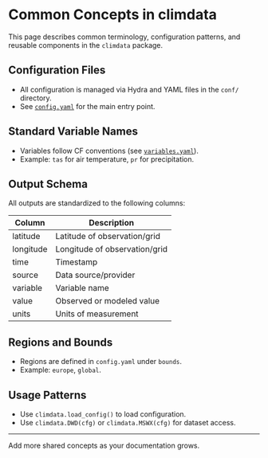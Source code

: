 # Common Concepts in climdata

This page describes common terminology, configuration patterns, and reusable components in the `climdata` package.

## Configuration Files

- All configuration is managed via Hydra and YAML files in the `conf/` directory.
- See [`config.yaml`](../climdata/conf/config.yaml) for the main entry point.

## Standard Variable Names

- Variables follow CF conventions (see [`variables.yaml`](../climdata/conf/mappings/variables.yaml)).
- Example: `tas` for air temperature, `pr` for precipitation.

## Output Schema

All outputs are standardized to the following columns:

| Column      | Description                      |
|-------------|----------------------------------|
| latitude    | Latitude of observation/grid     |
| longitude   | Longitude of observation/grid    |
| time        | Timestamp                        |
| source      | Data source/provider             |
| variable    | Variable name                    |
| value       | Observed or modeled value        |
| units       | Units of measurement             |

## Regions and Bounds

- Regions are defined in `config.yaml` under `bounds`.
- Example: `europe`, `global`.

## Usage Patterns

- Use `climdata.load_config()` to load configuration.
- Use `climdata.DWD(cfg)` or `climdata.MSWX(cfg)` for dataset access.

---

Add more shared concepts as your documentation grows.